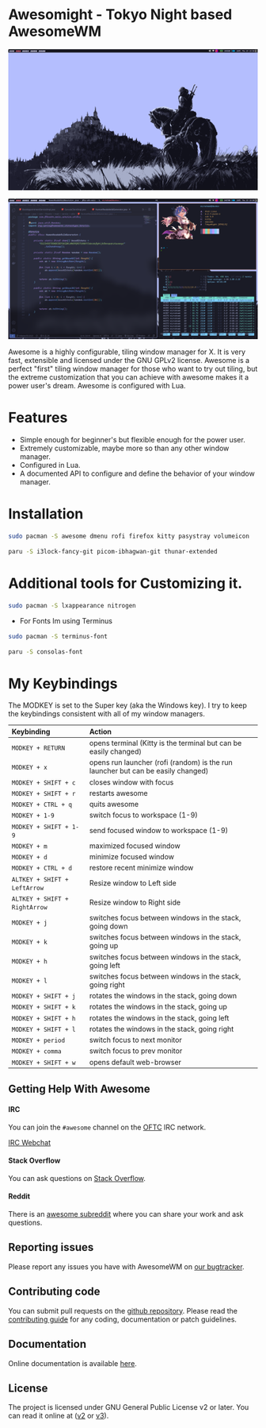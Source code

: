 # Awesomight - Tokyo Night based AwesomeWM

![Screenshot of my desktop](/dotfiles/.config/awesome/themes/tokyo-night/tokyo-night/Screenshots/desktop.png)

![Screenshot of my desktop](/dotfiles/.config/awesome/themes/tokyo-night/tokyo-night/Screenshots/workspace.png)



Awesome is a highly configurable, tiling window manager for X. It is very fast, extensible and licensed under the GNU GPLv2 license.  Awesome is a perfect "first" tiling window manager for those who want to try out tiling, but the extreme customization that you can achieve with awesome makes it a power user's dream.  Awesome is configured with Lua.

# Features

* Simple enough for beginner's but flexible enough for the power user.
* Extremely customizable, maybe more so than any other window manager.
* Configured in Lua.
* A documented API to configure and define the behavior of your window manager.

# Installation

```bash
sudo pacman -S awesome dmenu rofi firefox kitty pasystray volumeicon
```

```bash
paru -S i3lock-fancy-git picom-ibhagwan-git thunar-extended
```
# Additional tools for Customizing it.

```bash
sudo pacman -S lxappearance nitrogen
```
* For Fonts Im using Terminus
```bash
sudo pacman -S terminus-font 
```

```bash
paru -S consolas-font
```

# My Keybindings

The MODKEY is set to the Super key (aka the Windows key).  I try to keep the
keybindings consistent with all of my window managers.

| Keybinding | Action |
| :--- | :--- |
| `MODKEY + RETURN` | opens terminal (Kitty is the terminal but can be easily changed) |
| `MODKEY + x` | opens run launcher (rofi (random) is the run launcher but can be easily changed) |
| `MODKEY + SHIFT + c` | closes window with focus |
| `MODKEY + SHIFT + r` | restarts awesome |
| `MODKEY + CTRL + q` | quits awesome |
| `MODKEY + 1-9` | switch focus to workspace (1-9) |
| `MODKEY + SHIFT + 1-9` | send focused window to workspace (1-9) |
| `MODKEY + m` | maximized focused window |
| `MODKEY + d` | minimize focused window  |
| `MODKEY + CTRL + d` | restore recent minimize window |
| `ALTKEY + SHIFT + LeftArrow` | Resize window to Left side  |
| `ALTKEY + SHIFT + RightArrow` | Resize window to Right side  |
| `MODKEY + j` | switches focus between windows in the stack, going down |
| `MODKEY + k` | switches focus between windows in the stack, going up |
| `MODKEY + h` | switches focus between windows in the stack, going left |
| `MODKEY + l` | switches focus between windows in the stack, going right |
| `MODKEY + SHIFT + j` | rotates the windows in the stack, going down|
| `MODKEY + SHIFT + k` | rotates the windows in the stack, going up |
| `MODKEY + SHIFT + h` | rotates the windows in the stack, going left|
| `MODKEY + SHIFT + l` | rotates the windows in the stack, going right |
| `MODKEY + period` | switch focus to next monitor |
| `MODKEY + comma` | switch focus to prev monitor |
| `MODKEY + SHIFT + w` | opens default web-browser |





## Getting Help With Awesome

#### IRC

You can join the `#awesome` channel on the [OFTC](http://www.oftc.net/) IRC network.

[IRC Webchat](https://webchat.oftc.net/?channels=awesome)

#### Stack Overflow
You can ask questions on [Stack Overflow](http://stackoverflow.com/questions/tagged/awesome-wm).

#### Reddit
There is an [awesome subreddit](https://www.reddit.com/r/awesomewm/) where you can share your work and ask questions.

## Reporting issues

Please report any issues you have with AwesomeWM on [our bugtracker](https://github.com/awesomeWM/awesome/issues).

## Contributing code

You can submit pull requests on the [github repository](https://github.com/awesomeWM/awesome).
Please read the [contributing guide](https://github.com/awesomeWM/awesome/blob/master/docs/02-contributing.md) for any coding, documentation or patch guidelines.

## Documentation

Online documentation is available [here](https://awesomewm.org/apidoc/).

## License

The project is licensed under GNU General Public License v2 or later.
You can read it online at ([v2](http://www.gnu.org/licenses/gpl-2.0.html) or [v3](http://www.gnu.org/licenses/gpl.html)).

    
    
    